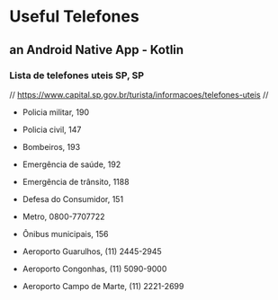 # Useful Telefones
## an Android Native App - Kotlin

### Lista de telefones uteis SP, SP
// https://www.capital.sp.gov.br/turista/informacoes/telefones-uteis //
    
- Policia militar, 190
- Policia civil, 147
- Bombeiros, 193
- Emergência de saúde, 192
- Emergência de trânsito, 1188
      
- Defesa do Consumidor, 151
- Metro, 0800-7707722
- Ônibus municipais, 156
     
- Aeroporto Guarulhos, (11) 2445-2945
- Aeroporto Congonhas, (11) 5090-9000
- Aeroporto Campo de Marte, (11) 2221-2699
